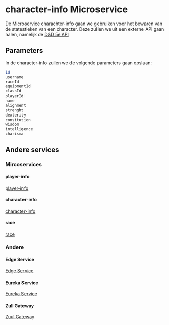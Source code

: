 # character-info Microservice

De Microservice charachter-info gaan we gebruiken voor het bewaren van de statestieken van een character. Deze zullen we uit een externe API gaan halen, namelijk de [D&D 5e API](http://www.dnd5eapi.co/)

## Parameters

In de character-info zullen we de volgende parameters gaan opslaan:

```bash
id
username
raceId
equipmentId
classId
playerId
name
alignment
strenght
dexterity
consitution
wisdom
intelligence
charisma
```

## Andere services

### Mircoservices

#### player-info
[player-info](https://github.com/DinVanwezemael/DungeonsAndDragons-PlayerInfo)
#### character-info
[character-info](https://github.com/maartenschroons/character-info-service)
#### race
[race](https://github.com/JelleVLD/DungeonsAndDragons-RaceService)


### Andere


#### Edge Service
[Edge Service](https://github.com/maartenschroons/D-D-edge-service)
#### Eureka Service
[Eureka Service](https://github.com/DinVanwezemael/DungeonsAndDragons-EurekaServer)
#### Zull Gateway
[Zuul Gateway](https://github.com/JelleVLD/ZuulGateway)
